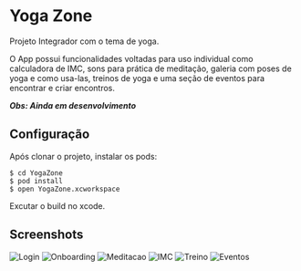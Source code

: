 # Yoga Zone

Projeto Integrador com o tema de yoga. 

O App possui funcionalidades voltadas para uso individual como calculadora de IMC, sons para prática de meditação, galeria com poses de yoga e como usa-las, treinos de yoga e uma seção de eventos para encontrar e criar encontros.

**_Obs: Ainda em desenvolvimento_**

## Configuração

Após clonar o projeto, instalar os pods:

```
$ cd YogaZone
$ pod install
$ open YogaZone.xcworkspace
```

Excutar o build no xcode.

## Screenshots

![Login](../yoga-zone/Images/Login.png)
![Onboarding](../yoga-zone/Images/Oboarding.png)
![Meditacao](../yoga-zone/Images/Meditacao.png)
![IMC](../yoga-zone/Images/Imc.png)
![Treino](../yoga-zone/Images/Treino.png)
![Eventos](../yoga-zone/Images/Eventos.png)
